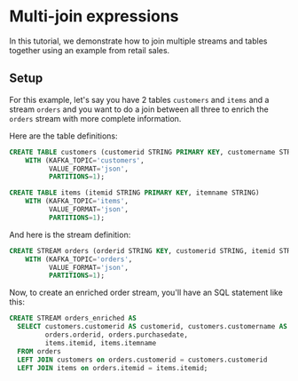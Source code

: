 # Multi-join expressions

In this tutorial, we demonstrate how to join multiple streams and tables together using an example from retail sales.


## Setup

For this example, let's say you have 2 tables `customers` and `items` and a stream `orders` and you want to do a join between all three to enrich the `orders` stream with more complete information.

Here are the table definitions:
   
```sql
CREATE TABLE customers (customerid STRING PRIMARY KEY, customername STRING)
    WITH (KAFKA_TOPIC='customers',
          VALUE_FORMAT='json',
          PARTITIONS=1);
```

```sql
CREATE TABLE items (itemid STRING PRIMARY KEY, itemname STRING)
    WITH (KAFKA_TOPIC='items',
          VALUE_FORMAT='json',
          PARTITIONS=1);
```

And here is the stream definition:
```sql
CREATE STREAM orders (orderid STRING KEY, customerid STRING, itemid STRING, purchasedate STRING)
    WITH (KAFKA_TOPIC='orders',
          VALUE_FORMAT='json',
          PARTITIONS=1);
```

Now, to create an enriched order stream, you'll have an SQL statement like this:
```sql
CREATE STREAM orders_enriched AS
  SELECT customers.customerid AS customerid, customers.customername AS customername,
         orders.orderid, orders.purchasedate,
         items.itemid, items.itemname
  FROM orders
  LEFT JOIN customers on orders.customerid = customers.customerid
  LEFT JOIN items on orders.itemid = items.itemid;
```
